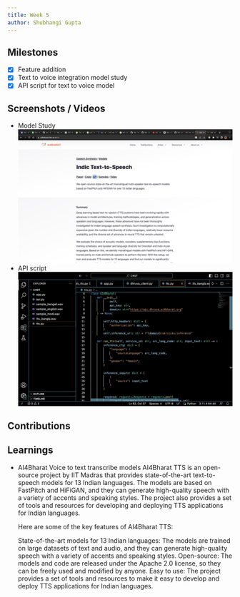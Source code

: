 ```yaml
---
title: Week 5
author: Shubhangi Gupta
---
```


## Milestones
- [x] Feature addition
- [x] Text to voice integration model study
- [x] API script for text to voice model

## Screenshots / Videos
- Model Study
    ![Text to Speech](../assets/AI4Bharat_model.png)
- API script 
    ![API script](../assets/TTS_API_script.png)

## Contributions

## Learnings
- AI4Bharat Voice to text transcribe models
    AI4Bharat TTS is an open-source project by IIT Madras that provides state-of-the-art text-to-speech models for 13 Indian languages. The models are based on FastPitch and HiFiGAN, and they can generate high-quality speech with a variety of accents and speaking styles. The project also provides a set of tools and resources for developing and deploying TTS applications for Indian languages.

    Here are some of the key features of AI4Bharat TTS:

    State-of-the-art models for 13 Indian languages: The models are trained on large datasets of text and audio, and they can generate high-quality speech with a variety of accents and speaking styles.
    Open-source: The models and code are released under the Apache 2.0 license, so they can be freely used and modified by anyone.
    Easy to use: The project provides a set of tools and resources to make it easy to develop and deploy TTS applications for Indian languages.


